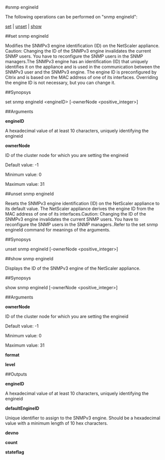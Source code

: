 #snmp engineId

The following operations can be performed on "snmp engineId":


[set](#set-snmp-engineid) | [unset](#unset-snmp-engineid) | [show](#show-snmp-engineid)

##set snmp engineId

Modifies the SNMPv3 engine identification (ID) on the NetScaler appliance. Caution: Changing the ID of the SNMPv3 engine invalidates the current SNMP users. You have to reconfigure the SNMP users in the SNMP managers.The SNMPv3 engine has an identification (ID) that uniquely identifies it on the appliance and is used in the communication between the SNMPv3 user and the SNMPv3 engine. The engine ID is preconfigured by Citrix and is based on the MAC address of one of its interfaces. Overriding the engine ID is not necessary, but you can change it.


##Synopsys

set snmp engineId &lt;engineID> [-ownerNode &lt;positive_integer>]


##Arguments

<b>engineID</b>
A hexadecimal value of at least 10 characters, uniquely identifying the engineid

<b>ownerNode</b>
ID of the cluster node for which you are setting the engineid
Default value: -1
Minimum value: 0
Maximum value: 31



##unset snmp engineId

Resets the SNMPv3 engine identification (ID) on the NetScaler appliance to its default value. The NetScaler appliance derives the engine ID from the MAC address of one of its interfaces.Caution: Changing the ID of the SNMPv3 engine invalidates the current SNMP users. You have to reconfigure the SNMP users in the SNMP managers..Refer to the set snmp engineId command for meanings of the arguments.


##Synopsys

unset snmp engineId [-ownerNode &lt;positive_integer>]


##show snmp engineId

Displays the ID of the SNMPv3 engine of the NetScaler appliance.


##Synopsys

show snmp engineId [-ownerNode &lt;positive_integer>]


##Arguments

<b>ownerNode</b>
ID of the cluster node for which you are setting the engineid
Default value: -1
Minimum value: 0
Maximum value: 31

<b>format</b>

<b>level</b>



##Outputs

<b>engineID</b>
A hexadecimal value of at least 10 characters, uniquely identifying the engineid

<b>defaultEngineID</b>
Unique identifier to assign to the SNMPv3 engine. Should be a hexadecimal value with a minimum length of 10 hex characters.

<b>devno</b>

<b>count</b>

<b>stateflag</b>



